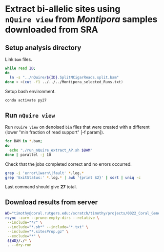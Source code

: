 # Extract bi-allelic sites using `nQuire view` from *Montipora* samples downloaded from SRA

## Setup analysis directory

Link `bam` files.

```bash
while read ID;
do
  ln -s "../nQuire/${ID}.SplitNCigarReads.split.bam"
done < <(cut -f1 ../../../Montipora_selected_Runs.txt)
```

Setup bash environment.

```bash
conda activate py27
```

## Run `nQuire view`

Run `nQuire view` on denoised `bin` files that were created with a different (lower "min fraction of read support" [-f param]).

```bash
for BAM in *.bam;
do
  echo "./run_nQuire_extract_AP.sh $BAM"
done | parallel -j 10
```

Check that the jobs completed correct and no errors occurred.

```bash
grep -i 'error\|warn\|fault' *.log.*
grep 'ExitStatus:' *.log.* | awk '{print $2}' | sort | uniq -c
```

Last command should give **27** total.

## Download results from server

```bash
WD="timothy@coral.rutgers.edu:/scratch/timothy/projects/0022_Coral_Genotype_Analysis/03_Analysis/2022-02-05/samples_from_SRA/Montipora/02_ploidy_analysis/extract_biallelic_sites/"
rsync -zarv --prune-empty-dirs --relative \
 --include="*/" \
 --include="*.sh*" --include="*.txt" \
 --include="*.sitesProp.gz" \
 --exclude="*" \
 ${WD}/./* \
 . --dry-run
```





